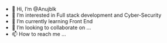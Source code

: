 - 👋 Hi, I’m @Anujblk
- 👀 I’m interested in Full stack development and Cyber-Security
- 🌱 I’m currently learning Front End
- 💞️ I’m looking to collaborate on ...
- 📫 How to reach me ...

<!---
Anujblk is a ✨ special ✨ repository because its `README.md` (this file) appears on your GitHub profile.
You can click the Preview link to take a look at your changes.
--->
